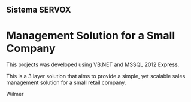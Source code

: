 ## Sistema SERVOX
# Management Solution for a Small Company
This projects was developed using VB.NET and MSSQL 2012 Express.

This is a 3 layer solution that aims to provide a simple, yet scalable sales management solution for a small retail company.

Wilmer
